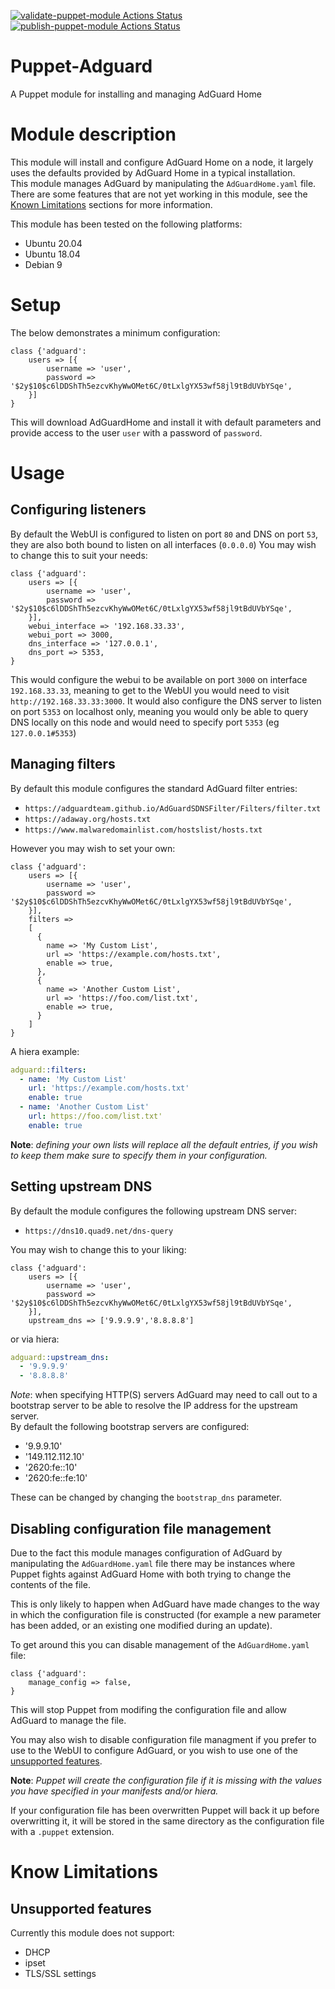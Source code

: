 [![validate-puppet-module Actions Status](https://github.com/shoddyguard/Puppet-Adguard/workflows/validate-puppet-module/badge.svg?branch=main)](https://github.com/shoddyguard/Puppet-Adguard/actions)[![publish-puppet-module Actions Status](https://github.com/shoddyguard/Puppet-Adguard/workflows/publish-puppet-module/badge.svg)](https://github.com/shoddyguard/Puppet-Adguard/actions)
# Puppet-Adguard
A Puppet module for installing and managing AdGuard Home

# Module description
This module will install and configure AdGuard Home on a node, it largely uses the defaults provided by AdGuard Home in a typical installation.  
This module manages AdGuard by manipulating the `AdGuardHome.yaml` file.  
There are some features that are not yet working in this module, see the [Known Limitations](#know-limitations) sections for more information. 

This module has been tested on the following platforms:
- Ubuntu 20.04
- Ubuntu 18.04
- Debian 9

# Setup
The below demonstrates a minimum configuration:  
```puppet
class {'adguard':
    users => [{
        username => 'user',
        password => '$2y$10$c6lDDShTh5ezcvKhyWwOMet6C/0tLxlgYX53wf58jl9tBdUVbYSqe',
    }]
}
```
This will download AdGuardHome and install it with default parameters and provide access to the user `user` with a password of `password`.  

# Usage

## Configuring listeners
By default the WebUI is configured to listen on port `80` and DNS on port `53`, they are also both bound to listen on all interfaces (`0.0.0.0`)
You may wish to change this to suit your needs:
```puppet
class {'adguard':
    users => [{
        username => 'user',
        password => '$2y$10$c6lDDShTh5ezcvKhyWwOMet6C/0tLxlgYX53wf58jl9tBdUVbYSqe',
    }],
    webui_interface => '192.168.33.33',
    webui_port => 3000,
    dns_interface => '127.0.0.1',
    dns_port => 5353,
}
```
This would configure the webui to be available on port `3000` on interface `192.168.33.33`, meaning to get to the WebUI you would need to visit `http://192.168.33.33:3000`.
It would also configure the DNS server to listen on port `5353` on localhost only, meaning you would only be able to query DNS locally on this node and would need to specify port `5353` (eg `127.0.0.1#5353`)

## Managing filters
By default this module configures the standard AdGuard filter entries:
- `https://adguardteam.github.io/AdGuardSDNSFilter/Filters/filter.txt`
- `https://adaway.org/hosts.txt`
- `https://www.malwaredomainlist.com/hostslist/hosts.txt`

However you may wish to set your own:
```puppet
class {'adguard':
    users => [{
        username => 'user',
        password => '$2y$10$c6lDDShTh5ezcvKhyWwOMet6C/0tLxlgYX53wf58jl9tBdUVbYSqe',
    }],
    filters => 
    [
      {
        name => 'My Custom List',
        url => 'https://example.com/hosts.txt',
        enable => true,
      },
      {
        name => 'Another Custom List',
        url => 'https://foo.com/list.txt',
        enable => true,
      }
    ]
}
```
A hiera example:
```yaml
adguard::filters:
  - name: 'My Custom List'
    url: 'https://example.com/hosts.txt'
    enable: true
  - name: 'Another Custom List'
    url: https://foo.com/list.txt'
    enable: true
```
**Note**: *defining your own lists will replace all the default entries, if you wish to keep them make sure to specify them in your configuration.*

## Setting upstream DNS
By default the module configures the following upstream DNS server:
- `https://dns10.quad9.net/dns-query`

You may wish to change this to your liking:
```puppet
class {'adguard':
    users => [{
        username => 'user',
        password => '$2y$10$c6lDDShTh5ezcvKhyWwOMet6C/0tLxlgYX53wf58jl9tBdUVbYSqe',
    }],
    upstream_dns => ['9.9.9.9','8.8.8.8']
```
or via hiera:
```yaml
adguard::upstream_dns:
  - '9.9.9.9'
  - '8.8.8.8'
```
*Note*: when specifying HTTP(S) servers AdGuard may need to call out to a bootstrap server to be able to resolve the IP address for the upstream server.  
By default the following bootstrap servers are configured:
- '9.9.9.10'
- '149.112.112.10'
- '2620:fe::10'
- '2620:fe::fe:10'

These can be changed by changing the `bootstrap_dns` parameter.

## Disabling configuration file management
Due to the fact this module manages configuration of AdGuard by manipulating the `AdGuardHome.yaml` file there may be instances where Puppet fights against AdGuard Home with both trying to change the contents of the file. 

This is only likely to happen when AdGuard have made changes to the way in which the configuration file is constructed (for example a new parameter has been added, or an existing one modified during an update). 

To get around this you can disable management of the `AdGuardHome.yaml` file:
```puppet
class {'adguard':
    manage_config => false,
}
```
This will stop Puppet from modifing the configuration file and allow AdGuard to manage the file.

You may also wish to disable configuration file managment if you prefer to use to the WebUI to configure AdGuard, or you wish to use one of the [unsupported features](#unsupported-features).  

**Note**: *Puppet will create the configuration file if it is missing with the values you have specified in your manifests and/or hiera.*  

If your configuration file has been overwritten Puppet will back it up before overwritting it, it will be stored in the same directory as the configuration file with a `.puppet` extension.  

# Know Limitations
## Unsupported features
Currently this module does not support:
- DHCP
- ipset
- TLS/SSL settings